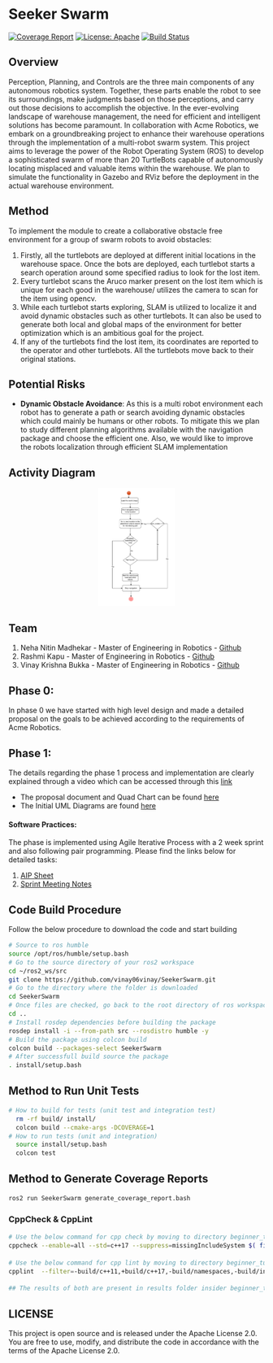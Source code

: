# Seeker Swarm
[![Coverage Report](https://codecov.io/gh/vinay06vinay/SeekerSwarm/branch/phase1/graph/badge.svg)](https://codecov.io/gh/vinay06vinay/SeekerSwarm)
[![License: Apache](https://img.shields.io/badge/License-Apache%202.0-blue.svg)](LICENSE)
[![Build Status](https://github.com/vinay06vinay/SeekerSwarm/actions/workflows/run-unit-test-and-upload-codecov.yml/badge.svg)](https://github.com/vinay06vinay/SeekerSwarm/actions/workflows/run-unit-test-and-upload-codecov.yml)

## Overview

Perception, Planning, and Controls are the three main components of any autonomous robotics system. Together, these parts enable the robot to see its surroundings, make judgments based on those perceptions, and carry out those decisions to accomplish the objective. In the ever-evolving landscape of warehouse management, the need for efficient and intelligent solutions has become paramount. In collaboration with Acme Robotics, we embark on a groundbreaking project to enhance their warehouse operations through the implementation of a multi-robot swarm system. This project aims to leverage the power of the Robot Operating System (ROS) to develop a sophisticated swarm of more than 20 TurtleBots capable of autonomously locating misplaced and valuable items within the warehouse. We plan to simulate the functionality in Gazebo and RViz before the deployment in the actual warehouse environment.

## Method

To implement the module to create a collaborative obstacle free environment for a group of swarm robots to avoid obstacles:
1. Firstly, all the turtlebots are deployed at different initial locations in the warehouse space. Once the bots are deployed, each turtlebot starts a search operation around some specified radius to look for the lost item.
2. Every turtlebot scans the Aruco marker present on the lost item which is unique for each good in the warehouse/ utilizes the camera to scan for the item using opencv.
3. While each turtlebot starts exploring, SLAM is utilized to localize it and avoid dynamic obstacles such as other turtlebots. It can also be used to generate both local and global maps of the environment for better optimization which is an ambitious goal for the project. 
4. If any of the turtlebots find the lost item, its coordinates are reported to the operator and other turtlebots. All the turtlebots move back to their original stations.

## Potential Risks
- **Dynamic Obstacle Avoidance**: As this is a multi robot environment each robot has to generate a path or search avoiding dynamic obstacles which could mainly be humans or other robots. To mitigate this we plan to study different planning algorithms available with the navigation package and choose the efficient one. Also, we would like to improve the robots localization through efficient SLAM implementation


## Activity Diagram

<p align="center">
<img width="30%" alt="Activity Diagram" src="UML/Phase1/activity_diagram_initial.png">
</p>

## Team 

1. Neha Nitin Madhekar - Master of Engineering in Robotics - [Github](https://github.com/NehaMadhekar09)
2. Rashmi Kapu - Master of Engineering in Robotics - [Github](https://github.com/Rashmikapu)
3. Vinay Krishna Bukka - Master of Engineering in Robotics - [Github](https://github.com/vinay06vinay)

## Phase 0:
In phase 0 we have started with high level design and made a detailed proposal on the goals to be achieved according to the requirements of Acme Robotics.  

## Phase 1:

The details regarding the phase 1 process and implementation are clearly explained through a video which can be accessed through this [link](https://drive.google.com/drive/folders/1owMT9tn0x96qVgPtxg-muGZPfwGxZB40?usp=sharing)
- The proposal document and Quad Chart can be found [here](/proposal_documents)
- The Initial UML Diagrams are found [here](/UML/Phase1/uml_initial.pdf)

#### Software Practices: 
The phase is implemented using Agile Iterative Process with a 2 week sprint and also following pair programming. Please find the links below for detailed tasks:
1. [AIP Sheet](https://docs.google.com/spreadsheets/d/1NuIYBbttIKkYBfBp62UK6V-b4JHCreupMbSnzMCKfyM/edit?usp=sharing)
2. [Sprint Meeting Notes](https://docs.google.com/document/d/1hmF4FdUW7u_yZcx7FMOXFj-bEJ_aklQrRSQUA3DLxTc/edit?usp=sharing)


## Code Build Procedure
Follow the below procedure to download the code and start building
```bash
# Source to ros humble
source /opt/ros/humble/setup.bash
# Go to the source directory of your ros2 workspace
cd ~/ros2_ws/src
git clone https://github.com/vinay06vinay/SeekerSwarm.git
# Go to the directory where the folder is downloaded
cd SeekerSwarm
# Once files are checked, go back to the root directory of ros workspace
cd ..
# Install rosdep dependencies before building the package
rosdep install -i --from-path src --rosdistro humble -y
# Build the package using colcon build
colcon build --packages-select SeekerSwarm
# After successfull build source the package
. install/setup.bash
```

## Method to Run Unit Tests
```bash
# How to build for tests (unit test and integration test)
  rm -rf build/ install/
  colcon build --cmake-args -DCOVERAGE=1 
# How to run tests (unit and integration)
  source install/setup.bash
  colcon test
```

## Method to Generate Coverage Reports
``` bash
ros2 run SeekerSwarm generate_coverage_report.bash
```
### CppCheck & CppLint
```bash
# Use the below command for cpp check by moving to directory beginner_tutorials
cppcheck --enable=all --std=c++17 --suppress=missingIncludeSystem $( find . -name *.cpp | grep -vE -e "^(./build/|./install/|./log/)" ) --check-config  &> results/cppcheck.txt

# Use the below command for cpp lint by moving to directory beginner_tutorials 
cpplint  --filter=-build/c++11,+build/c++17,-build/namespaces,-build/include_order $( find . -name *.cpp | grep -vE -e "^(./build/|./install/|./log/)" ) &> results/cpplint.txt 

## The results of both are present in results folder insider beginner_tutorials directory
```

## LICENSE

This project is open source and is released under the Apache License 2.0. You are free to use, modify, and distribute the code in accordance with the terms of the Apache License 2.0.

